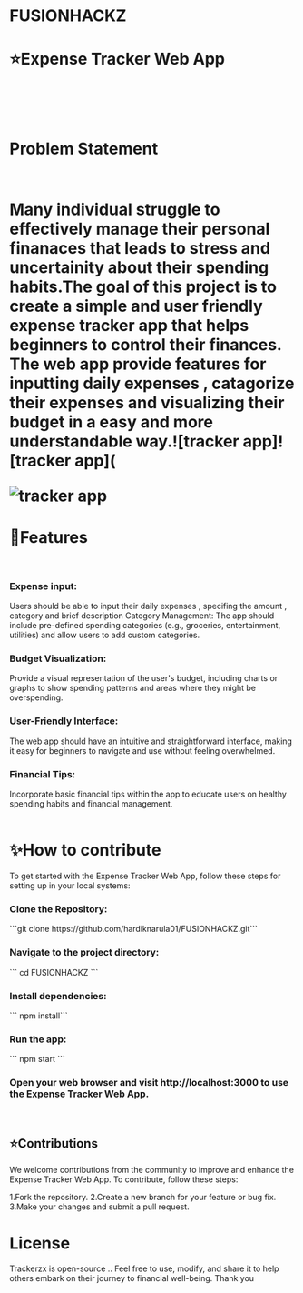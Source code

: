 # FUSIONHACKZ<br>

<h1>⭐️Expense Tracker Web App<h1><br>

  <h1>Problem Statement<h1> 
    <br>
Many individual struggle to effectively manage their personal finanaces that leads to stress and uncertainity about their spending habits.The goal of this project is to create a simple and user friendly expense tracker app that helps beginners to control their finances. The web app provide features for inputting daily expenses , catagorize their expenses and visualizing their budget in a easy and more understandable way.![tracker app]![tracker app](

![tracker app](https://github.com/hardiknarula01/FUSIONHACKZ/assets/127376225/db378b67-999e-432d-83f8-081dbdebe0fa)

<h1>💠Features</h1>
<br>
<h3>Expense input:</h3>Users should be able to input their daily expenses , specifing the amount , category and brief description
Category Management: The app should include pre-defined spending categories (e.g., groceries, entertainment, utilities) and allow users to add custom categories.
<br>
<h3>Budget Visualization:</h3> Provide a visual representation of the user's budget, including charts or graphs to show spending patterns and areas where they might be overspending.
<br>
<h3>User-Friendly Interface:</h3> The web app should have an intuitive and straightforward interface, making it easy for beginners to navigate and use without feeling overwhelmed.
<br>
<h3>Financial Tips: </h3>Incorporate basic financial tips within the app to educate users on healthy spending habits and financial management.
<br>
<br>
<h1>✨️How to contribute</h1>

To get started with the Expense Tracker Web App, follow these steps for setting up in your local systems:

<h3>Clone the Repository:</h3>
```git clone https://github.com/hardiknarula01/FUSIONHACKZ.git```
<br>
<h3>Navigate to the project directory:</h3>
``` cd FUSIONHACKZ ```
<br>
<H3> Install dependencies:</H3>
``` npm install```
<br>
<h3>Run the app:</h3>
```  npm start ```
<br>
<h3>Open your web browser and visit http://localhost:3000 to use the Expense Tracker Web App.</h3>
<br>
<h2>⭐️Contributions</h2>
We welcome contributions from the community to improve and enhance the Expense Tracker Web App. To contribute, follow these steps:

1.Fork the repository.
2.Create a new branch for your feature or bug fix.
3.Make your changes and submit a pull request.
<h1>License</h1>
Trackerzx is open-source .. Feel free to use, modify, and share it to help others embark on their journey to financial well-being.
Thank you


